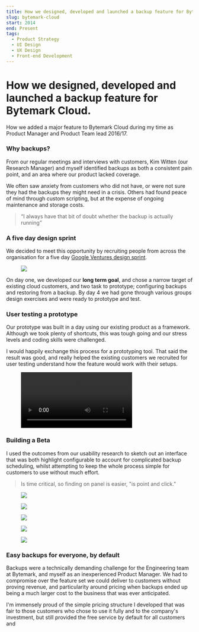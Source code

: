 ```yaml
---
title: How we designed, developed and launched a backup feature for Bytemark Cloud.
slug: bytemark-cloud
start: 2014
end: Present
tags:
  - Product Strategy
  - UI Design
  - UX Design
  - Front-end Development
---
```


<div class="article__header" style="background-image: url('/articles/bytemark-cloud/how-might-we.jpg')">
  <h1>
    <span>
      How we designed, developed and launched a backup feature for Bytemark Cloud.
    </span>
  </h1>
</div>

<p class="article__meta">
  How we added a major feature to Bytemark Cloud during my time as Product Manager and Product Team lead 2016/17.
</p>

### Why backups?

From our regular meetings and interviews with customers, Kim Witten (our Research Manager) and myself identified backups as both a consistent pain point, and an area where our product lacked coverage.

We often saw anxiety from customers who did not have, or were not sure they had the backups they might need in a crisis. Others had found peace of mind through custom scripting, but at the expense of ongoing maintenance and storage costs.

> “I always have that bit of doubt whether the backup is actually running”

### A five day design sprint

We decided to meet this opportunity by recruiting people from across the organisation for a five day [Google Ventures design sprint](http://www.gv.com/sprint/).

<figure class="article__figure">
  <img src="/articles/bytemark-cloud/bytemark-cloud-sprint-roadmap.jpg" />
</figure>

On day one, we developed our **long term goal**, and chose a narrow target of existing cloud customers, and two task to prototype; configuring backups and restoring from a backup. By day 4 we had gone through various groups design exercises and were ready to prototype and test.

### User testing a prototype

Our prototype was built in a day using our existing product as a framework. Although we took plenty of shortcuts, this was tough going and our stress levels and coding skills were challenged.

I would happily exchange this process for a prototyping tool. That said the result was good, and really helped the existing customers we recruited for user testing understand how the feature would work with their setups.

<figure class="article__figure">
  <div class="fluid-video one-to-zero-six-eight">
    <video controls="true" preload="auto">
      <source src="/articles/bytemark-cloud/backup-prototype.mp4" />
    </video>
  </div>
</figure>

### Building a Beta

I used the outcomes from our usability research to sketch out an interface that was both highlight configurable to account for complicated backup scheduling, whilst attempting to keep the whole process simple for customers to use without much effort.

> Is time critical, so finding on panel is easier, "is point and click."

<div class="article_images">
  <figure>
    <img src="/articles/bytemark-cloud/sketches.jpg" />
  </figure>
  <figure>
    <img src="/articles/bytemark-cloud/prototype-screenshot3.png" />
  </figure>
  <figure>
    <img src="/articles/bytemark-cloud/prototype-screenshot4.png" />
  </figure>
  
  <figure>
    <img src="/articles/bytemark-cloud/clicktest.png" />
  </figure>
  <figure>
    <img src="/articles/bytemark-cloud/terminal-prototype.png" />
  </figure>

</div>

### Easy backups for everyone, by default

Backups were a technically demanding challenge for the Engineering team at Bytemark, and myself as an inexperienced Product Manager. We had to compromise over the feature set we could deliver to customers without proving revenue, and particularity around pricing when backups ended up being a much larger cost to the business that was ever anticipated.

I'm immensely proud of the simple pricing structure I developed that was fair to those customers who chose to use it fully and to the company's investment, but still provided the free service by default for all customers and 





